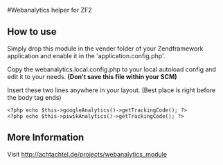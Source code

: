 #Webanalytics helper for ZF2

## How to use
Simply drop this module in the vender folder of your Zendframework application and enable it in the 'application.config.php'.

Copy the webanalytics.local.config.php to your local autoload config and edit it to your needs. **(Don't save this file within your SCM)**

Insert these two lines anywhere in your layout. (Best place is right before the body tag ends)
    
    <?php echo $this->googleAnalytics()->getTrackingCode(); ?>
    <?php echo $this->piwikAnalytics()->getTrackingCode(); ?>

## More Information
Visit <http://achtachtel.de/projects/webanalytics_module>
